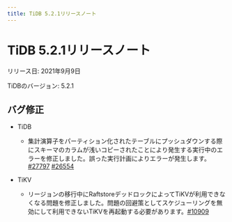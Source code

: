 ```yaml
---
title: TiDB 5.2.1リリースノート
---
```


# TiDB 5.2.1リリースノート

リリース日: 2021年9月9日

TiDBのバージョン: 5.2.1

## バグ修正

+ TiDB

    - 集計演算子をパーティション化されたテーブルにプッシュダウンする際にスキーマのカラムが浅いコピーされたことにより発生する実行中のエラーを修正しました。誤った実行計画によりエラーが発生します。[#27797](https://github.com/pingcap/tidb/issues/27797) [#26554](https://github.com/pingcap/tidb/issues/26554)

+ TiKV

    - リージョンの移行中にRaftstoreデッドロックによってTiKVが利用できなくなる問題を修正しました。問題の回避策としてスケジューリングを無効にして利用できないTiKVを再起動する必要があります。[#10909](https://github.com/tikv/tikv/issues/10909)